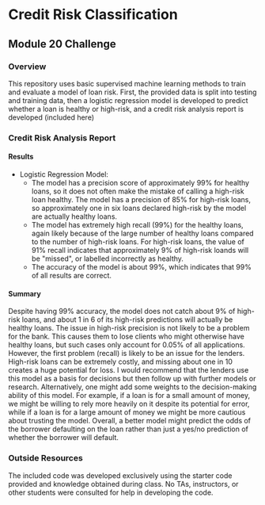 # Credit Risk Classification
## Module 20 Challenge

### Overview
This repository uses basic supervised machine learning methods to train and evaluate a model of loan risk. First, the provided data is split into testing and training data, then a logistic regression model is developed to predict whether a loan is healthy or high-risk, and a credit risk analysis report is developed (included here)

### Credit Risk Analysis Report
#### Results

* Logistic Regression Model:
  * The model has a precision score of approximately 99% for healthy loans, so it does not often make the mistake of calling a high-risk loan healthy. The model has a precision of 85% for high-risk loans, so approximately one in six loans declared high-risk by the model are actually healthy loans. 
  * The model has extremely high recall (99%) for the healthy loans, again likely because of the large number of healthy loans compared to the number of high-risk loans. For high-risk loans, the value of 91% recall indicates that approximately 9% of high-risk loands will be "missed", or labelled incorrectly as healthy.
  * The accuracy of the model is about 99%, which indicates that 99% of all results are correct.


#### Summary

Despite having 99% accuracy, the model does not catch about 9% of high-risk loans, and about 1 in 6 of its high-risk predictions will actually be 
healthy loans. The issue in high-risk precision is not likely to be a problem for the bank. This causes them to lose clients who might otherwise have healthy loans, but such cases only account for 0.05% of all applications. However, the first problem (recall) is likely to be an issue for the lenders. High-risk loans can be extremely costly, and missing about one in 10 creates a huge potential for loss. I would recommend that the lenders use this model as a basis for decisions but then follow up with further models or research. Alternatively, one might add some weights to the decision-making ability of this model. For example, if a loan is for a small amount of money, we might be willing to rely more heavily on it despite its potential for error, while if a loan is for a large amount of money we might be more cautious about trusting the model. Overall, a better model might predict the odds of the borrower defaulting on the loan rather than just a yes/no prediction of whether the borrower will default. 

### Outside Resources
The included code was developed exclusively using the starter code provided and knowledge obtained during class. No TAs, instructors, or other students were consulted for help in developing the code.
